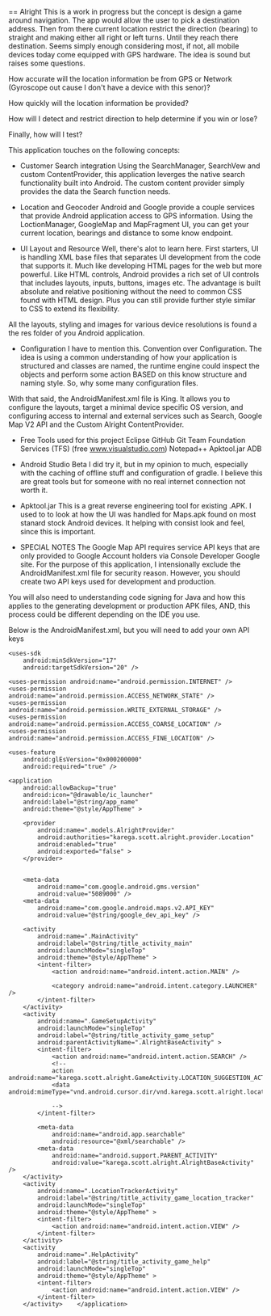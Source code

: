 == Alright 
This is a work in progress but the concept is design a game around navigation. The app
would allow the user to pick a destination address. Then from there current location restrict
the direction (bearing) to straight and making either all right or left turns. Until they
reach there destination. Seems simply enough considering most, if not, all mobile devices 
today come equipped with GPS hardware. The idea is sound but raises some questions.

How accurate will the location information be from GPS or Network (Gyroscope out 
cause I don't have a device with this senor)?

How quickly will the location information be provided?

How will I detect and restrict direction to help determine if you win or lose?

Finally, how will I test?


This application touches on the following concepts:

* Customer Search integration
Using the SearchManager, SearchVew and custom ContentProvider, this application leverges
the native search functionality built into Android. The custom content provider simply
provides the data the Search function needs.

* Location and Geocoder
Android and Google provide a couple services that provide Android application access
to GPS information. Using the LoctionManager, GoogleMap and MapFragment UI, you
can get your current location, bearings and distance to some know endpoint.

* UI Layout and Resource
Well, there's alot to learn here. First starters, UI is handling XML base files that
separates UI development from the code that supports it. Much like developing HTML
pages for the web but more powerful. Like HTML controls, Android provides a rich 
set of UI controls that includes layouts, inputs, buttons, images etc. The advantage 
is built absolute and relative positioning without the need to common CSS found with
HTML design. Plus you can still provide further style similar to CSS to extend its
flexibility.

All the layouts, styling and images for various device resolutions is found a the
res folder of you Android application.

* Configuration
I have to mention this. Convention over Configuration. The idea is using a common
understanding of how your application is structured and classes are named, the 
runtime engine could inspect the objects and perform some action BASED on this 
know structure and naming style. So, why some many configuration files. 

With that said, the AndroidManifest.xml file is King. It allows you to configure
the layouts, target a minimal device specific OS version, and configuring access
to internal and external services such as Search, Google Map V2 API and the
Custom Alright ContentProvider.

* Free Tools used for this project
Eclipse
GitHub 
Git
Team Foundation Services (TFS) (free www.visualstudio.com)
Notepad++
Apktool.jar
ADB

* Android Studio Beta
I did try it, but in my opinion to much, especially with the caching of offline stuff and
configuration of gradle. I believe this are great tools but for someone with no real internet
connection not worth it.

* Apktool.jar
This is a great reverse engineering tool for existing .APK. I used to to look at how the UI 
was handled for Maps.apk found on most stanard stock Android devices. It helping with consist
look and feel, since this is important.

* SPECIAL NOTES
The Google Map API requires service API keys that are only provided to Google Account
holders via Console Developer Google site. For the purpose of this application, I
intensionally exclude the AndroidManifest.xml file for security reason. However, 
you should create two API keys used for development and production.

You will also need to understanding code signing for Java and how this applies to
the generating development or production APK files, AND, this process could be
different depending on the IDE you use.


Below is the AndroidManifest.xml, but you will need to add your own API keys

<?xml version="1.0" encoding="utf-8"?>
<manifest xmlns:android="http://schemas.android.com/apk/res/android"
    package="karega.scott.alright"
    android:versionCode="1"
    android:versionName="1.0" >

    <uses-sdk
        android:minSdkVersion="17"
        android:targetSdkVersion="20" />

    <uses-permission android:name="android.permission.INTERNET" />
    <uses-permission android:name="android.permission.ACCESS_NETWORK_STATE" />
    <uses-permission android:name="android.permission.WRITE_EXTERNAL_STORAGE" />
    <uses-permission android:name="android.permission.ACCESS_COARSE_LOCATION" />
    <uses-permission android:name="android.permission.ACCESS_FINE_LOCATION" />

    <uses-feature
        android:glEsVersion="0x000200000"
        android:required="true" />

    <application
        android:allowBackup="true"
        android:icon="@drawable/ic_launcher"
        android:label="@string/app_name"
        android:theme="@style/AppTheme" >

        <provider
            android:name=".models.AlrightProvider"
            android:authorities="karega.scott.alright.provider.Location"
            android:enabled="true"
            android:exported="false" >
        </provider>
        
        
        <meta-data
            android:name="com.google.android.gms.version"
            android:value="5089000" />
        <meta-data
            android:name="com.google.android.maps.v2.API_KEY"
            android:value="@string/google_dev_api_key" />

        <activity
            android:name=".MainActivity"
            android:label="@string/title_activity_main"
            android:launchMode="singleTop"
            android:theme="@style/AppTheme" >
            <intent-filter>
                <action android:name="android.intent.action.MAIN" />

                <category android:name="android.intent.category.LAUNCHER" />
            </intent-filter>
        </activity>
        <activity
            android:name=".GameSetupActivity"
            android:launchMode="singleTop"
            android:label="@string/title_activity_game_setup"
            android:parentActivityName=".AlrightBaseActivity" >
            <intent-filter>
                <action android:name="android.intent.action.SEARCH" />
                <!--
                action android:name="karega.scott.alright.GameActivity.LOCATION_SUGGESTION_ACTION"/>
                <data android:mimeType="vnd.android.cursor.dir/vnd.karega.scott.alright.location"/

                -->
            </intent-filter>

            <meta-data
                android:name="android.app.searchable"
                android:resource="@xml/searchable" />
            <meta-data
                android:name="android.support.PARENT_ACTIVITY"
                android:value="karega.scott.alright.AlrightBaseActivity" />
        </activity>
        <activity
            android:name=".LocationTrackerActivity"
            android:label="@string/title_activity_game_location_tracker"
            android:launchMode="singleTop"
            android:theme="@style/AppTheme" >
            <intent-filter>
                <action android:name="android.intent.action.VIEW" />
            </intent-filter>
        </activity>
        <activity
            android:name=".HelpActivity"
            android:label="@string/title_activity_game_help"
            android:launchMode="singleTop"
            android:theme="@style/AppTheme" >
            <intent-filter>
                <action android:name="android.intent.action.VIEW" />
            </intent-filter>
        </activity>    </application>

</manifest>
